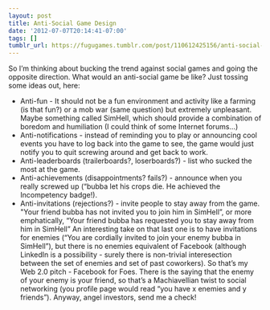 ```yaml
---
layout: post
title: Anti-Social Game Design
date: '2012-07-07T20:14:41-07:00'
tags: []
tumblr_url: https://fugugames.tumblr.com/post/110612425156/anti-social-game-design
---
```

So I’m thinking about bucking the trend against social games and going the opposite direction. What would an anti-social game be like? Just tossing some ideas out, here:

- Anti-fun - It should not be a fun environment and activity like a farming (is that fun?) or a mob war (same question) but extremely unpleasant. Maybe something called SimHell, which should provide a combination of boredom and humiliation (I could think of some Internet forums…)
- Anti-notifications - instead of reminding you to play or announcing cool events you have to log back into the game to see, the game would just notify you to quit screwing around and get back to work.
- Anti-leaderboards (trailerboards?, loserboards?) - list who sucked the most at the game.
- Anti-achievements (disappointments? fails?) - announce when you really screwed up (“bubba let his crops die. He achieved the Incompetency badge!).
- Anti-invitations (rejections?) - invite people to stay away from the game. "Your friend bubba has not invited you to join him in SimHell”, or more emphatically, “Your friend bubba has requested you to stay away from him in SimHell”
An interesting take on that last one is to have invitations for enemies (“You are cordially invited to join your enemy bubba in SimHell”), but there is no enemies equivalent of Facebook (although LinkedIn is a possibility - surely there is non-trivial interesection between the set of enemies and set of past coworkers). So that’s my Web 2.0 pitch - Facebook for Foes. There is the saying that the enemy of your enemy is your friend, so that’s a Machiavellian twist to social networking (you profile page would read “you have x enemies and y friends”). Anyway, angel investors, send me a check!
